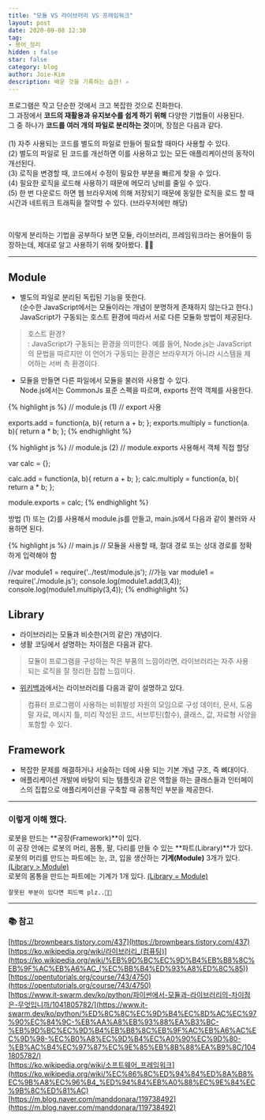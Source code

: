 ```yaml
---
title: "모듈 VS 라이브러리 VS 프레임워크"
layout: post
date: 2020-09-08 12:30
tag:
- 용어_정리
hidden : false
star: false
category: blog
author: Joie-Kim
description: 배운 것을 기록하는 습관! ✍️
---
```


<p>
프로그램은 작고 단순한 것에서 크고 복잡한 것으로 진화한다.<br>
그 과정에서 <b>코드의 재활용과 유지보수를 쉽게 하기 위해</b> 다양한 기법들이 사용된다. <br>
그 중 하나가 <b>코드를 여러 개의 파일로 분리하는 것</b>이며, 장점은 다음과 같다.<br>
<br>
(1) 자주 사용되는 코드를 별도의 파일로 만들어 필요할 때마다 사용할 수 있다.<br>
(2) 별도의 파일로 된 코드를 개선하면 이를 사용하고 있는 모든 애플리케이션의 동작이 개선된다.<br>
(3) 로직을 변경할 때, 코드에서 수정이 필요한 부분을 빠르게 찾을 수 있다.<br>
(4) 필요한 로직을 로드해 사용하기 때문에 메모리 낭비를 줄일 수 있다.<br>
(5) 한 번 다운로드 하면 웹 브라우저에 의해 저장되기 때문에 동일한 로직을 로드 할 때 시간과 네트워크 트래픽을 절약할 수 있다. (브라우저에만 해당)
</p>

<br>

이렇게 분리하는 기법을 공부하다 보면 모듈, 라이브러리, 프레임워크라는 용어들이 등장하는데, 제대로 알고 사용하기 위해 찾아봤다. 🐣🐥

---

## Module

- 별도의 파일로 분리된 독립된 기능을 뜻한다.<br>
(순수한 JavaScript에서는 모듈이라는 개념이 분명하게 존재하지 않는다고 한다.)<br>
JavaScript가 구동되는 호스트 환경에 따라서 서로 다른 모듈화 방법이 제공된다.

> 호스트 환경?<br>: JavaScript가 구동되는 환경을 의미한다. 예를 들어, Node.js는 JavaScript의 문법을 따르지만 이 언어가 구동되는 환경은 브라우저가 아니라 시스템을 제어하는 서버 측 환경이다.

- 모듈을 만들면 다른 파일에서 모듈을 불러와 사용할 수 있다.<br>
Node.js에서는 CommonJs 표준 스펙을 따르며, exports 전역 객체를 사용한다.

{% highlight js %}
// module.js (1)
// export 사용

exports.add = function(a, b){
    return a + b;
};
exports.multiply = function(a. b){
    return a * b;
};
{% endhighlight %}

{% highlight js %}
// module.js (2)
// module.exports 사용해서 객체 직접 할당

var calc = {};

calc.add = function(a, b){
    return a + b;
};
calc.multiply = function(a, b){
    return a * b;
};

module.exports = calc;
{% endhighlight %}

방법 (1) 또는 (2)를 사용해서 module.js를 만들고, main.js에서 다음과 같이 불러와 사용하면 된다.

{% highlight js %}
// main.js
// 모듈을 사용할 때, 절대 경로 또는 상대 경로를 정확하게 입력해야 함

//var module1 = require('../test/module.js'); //가능
var module1 = require('./module.js');
console.log(module1.add(3,4));
console.log(module1.multiply(3,4));
{% endhighlight %}


## Library

- 라이브러리는 모듈과 비슷한(거의 같은) 개념이다.
- 생활 코딩에서 설명하는 차이점은 다음과 같다.

> 모듈이 프로그램을 구성하는 작은 부품의 느낌이라면, 라이브러리는 자주 사용 되는 로직을 잘 정리한 집합 느낌이다.

- [위키백과](https://ko.wikipedia.org/wiki/%EB%9D%BC%EC%9D%B4%EB%B8%8C%EB%9F%AC%EB%A6%AC_(%EC%BB%B4%ED%93%A8%ED%8C%85))에서는 라이브러리를 다음과 같이 설명하고 있다.

> 컴퓨터 프로그램이 사용하는 비휘발성 자원의 모임으로 구성 데이터, 문서, 도움말 자료, 메시지 틀, 미리 작성된 코드, 서브루틴(함수), 클래스, 값, 자료형 사양을 포함할 수 있다.

## Framework

- 복잡한 문제를 해결하거나 서술하는 데에 사용 되는 기본 개념 구조, 즉 뼈대이다.
- 애플리케이션 개발에 바탕이 되는 템플릿과 같은 역할을 하는 클래스들과 인터페이스의 집합으로 애플리케이션을 구축할 때 공통적인 부분을 제공한다.

---

### 이렇게 이해 했다.

로봇을 만드는 **공장(Framework)**이 있다. <br>
이 공장 안에는 로봇의 머리, 몸통, 팔, 다리를 만들 수 있는 **파트(Library)**가 있다. <br>
로봇의 머리를 만드는 파트에는 눈, 코, 입을 생산하는 **기계(Module)** 3개가 있다. <u>(Library > Module)</u> <br>
로봇의 몸통을 만드는 파트에는 기계가 1개 있다. <u>(Library = Module)</u> <br>

    잘못된 부분이 있다면 피드백 plz..🙏🏻

---

### 📚 참고

[https://brownbears.tistory.com/437](https://brownbears.tistory.com/437) <br>
[https://ko.wikipedia.org/wiki/라이브러리_(컴퓨팅)](https://ko.wikipedia.org/wiki/%EB%9D%BC%EC%9D%B4%EB%B8%8C%EB%9F%AC%EB%A6%AC_(%EC%BB%B4%ED%93%A8%ED%8C%85))<br>
[https://opentutorials.org/course/743/4750](https://opentutorials.org/course/743/4750)<br>
[https://www.it-swarm.dev/ko/python/파이썬에서-모듈과-라이브러리의-차이점은-무엇입니까/1041805782/](https://www.it-swarm.dev/ko/python/%ED%8C%8C%EC%9D%B4%EC%8D%AC%EC%97%90%EC%84%9C-%EB%AA%A8%EB%93%88%EA%B3%BC-%EB%9D%BC%EC%9D%B4%EB%B8%8C%EB%9F%AC%EB%A6%AC%EC%9D%98-%EC%B0%A8%EC%9D%B4%EC%A0%90%EC%9D%80-%EB%AC%B4%EC%97%87%EC%9E%85%EB%8B%88%EA%B9%8C/1041805782/)<br>
[https://ko.wikipedia.org/wiki/소프트웨어_프레임워크](https://ko.wikipedia.org/wiki/%EC%86%8C%ED%94%84%ED%8A%B8%EC%9B%A8%EC%96%B4_%ED%94%84%EB%A0%88%EC%9E%84%EC%9B%8C%ED%81%AC)<br>
[https://m.blog.naver.com/manddonara/119738492](https://m.blog.naver.com/manddonara/119738492)